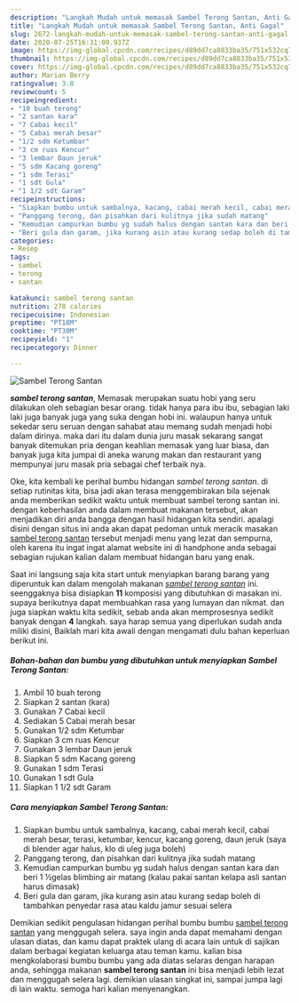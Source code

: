 ```yaml
---
description: "Langkah Mudah untuk memasak Sambel Terong Santan, Anti Gagal"
title: "Langkah Mudah untuk memasak Sambel Terong Santan, Anti Gagal"
slug: 2672-langkah-mudah-untuk-memasak-sambel-terong-santan-anti-gagal
date: 2020-07-25T16:31:09.937Z
image: https://img-global.cpcdn.com/recipes/d89dd7ca8833ba35/751x532cq70/sambel-terong-santan-foto-resep-utama.jpg
thumbnail: https://img-global.cpcdn.com/recipes/d89dd7ca8833ba35/751x532cq70/sambel-terong-santan-foto-resep-utama.jpg
cover: https://img-global.cpcdn.com/recipes/d89dd7ca8833ba35/751x532cq70/sambel-terong-santan-foto-resep-utama.jpg
author: Marian Berry
ratingvalue: 3.8
reviewcount: 5
recipeingredient:
- "10 buah terong"
- "2 santan kara"
- "7 Cabai kecil"
- "5 Cabai merah besar"
- "1/2 sdm Ketumbar"
- "3 cm ruas Kencur"
- "3 lembar Daun jeruk"
- "5 sdm Kacang goreng"
- "1 sdm Terasi"
- "1 sdt Gula"
- "1 1/2 sdt Garam"
recipeinstructions:
- "Siapkan bumbu untuk sambalnya, kacang, cabai merah kecil, cabai merah besar, terasi, ketumbar, kencur, kacang goreng, daun jeruk (saya di blender agar halus, klo di uleg juga boleh)"
- "Panggang terong, dan pisahkan dari kulitnya jika sudah matang"
- "Kemudian campurkan bumbu yg sudah halus dengan santan kara dan beri 1 ½gelas blimbing air matang (kalau pakai santan kelapa asli santan harus dimasak)"
- "Beri gula dan garam, jika kurang asin atau kurang sedap boleh di tambahkan penyedar rasa atau kaldu jamur sesuai selera"
categories:
- Resep
tags:
- sambel
- terong
- santan

katakunci: sambel terong santan 
nutrition: 278 calories
recipecuisine: Indonesian
preptime: "PT18M"
cooktime: "PT30M"
recipeyield: "1"
recipecategory: Dinner

---
```



![Sambel Terong Santan](https://img-global.cpcdn.com/recipes/d89dd7ca8833ba35/751x532cq70/sambel-terong-santan-foto-resep-utama.jpg)

<b><i>sambel terong santan</i></b>, Memasak merupakan suatu hobi yang seru dilakukan oleh sebagian besar orang. tidak hanya para ibu ibu, sebagian laki laki juga banyak juga yang suka dengan hobi ini. walaupun hanya untuk sekedar seru seruan dengan sahabat atau memang sudah menjadi hobi dalam dirinya. maka dari itu dalam dunia juru masak sekarang sangat banyak ditemukan pria dengan keahlian memasak yang luar biasa, dan banyak juga kita jumpai di aneka warung makan dan restaurant yang mempunyai juru masak pria sebagai chef terbaik nya.

Oke, kita kembali ke perihal bumbu hidangan <i>sambel terong santan</i>. di setiap rutinitas kita, bisa jadi akan terasa menggembirakan bila sejenak anda memberikan sedikit waktu untuk membuat sambel terong santan ini. dengan keberhasilan anda dalam membuat makanan tersebut, akan menjadikan diri anda bangga dengan hasil hidangan kita sendiri. apalagi disini dengan situs ini anda akan dapat pedoman untuk meracik masakan <u>sambel terong santan</u> tersebut menjadi menu yang lezat dan sempurna, oleh karena itu ingat ingat alamat website ini di handphone anda sebagai sebagian rujukan kalian dalam membuat hidangan baru yang enak.




Saat ini langsung saja kita start untuk menyiapkan barang barang yang diperuntuk kan dalam mengolah makanan <u><i>sambel terong santan</i></u> ini. seenggaknya bisa disiapkan <b>11</b> komposisi yang dibutuhkan di masakan ini. supaya berikutnya dapat membuahkan rasa yang lumayan dan nikmat. dan juga siapkan waktu kita sedikit, sebab anda akan memprosesnya sedikit banyak dengan <b>4</b> langkah. saya harap semua yang diperlukan sudah anda miliki disini, Baiklah mari kita awali dengan mengamati dulu bahan keperluan berikut ini.

<!--inarticleads1-->

##### Bahan-bahan dan bumbu yang dibutuhkan untuk menyiapkan Sambel Terong Santan:

1. Ambil 10 buah terong
1. Siapkan 2 santan (kara)
1. Gunakan 7 Cabai kecil
1. Sediakan 5 Cabai merah besar
1. Gunakan 1/2 sdm Ketumbar
1. Siapkan 3 cm ruas Kencur
1. Gunakan 3 lembar Daun jeruk
1. Siapkan 5 sdm Kacang goreng
1. Gunakan 1 sdm Terasi
1. Gunakan 1 sdt Gula
1. Siapkan 1 1/2 sdt Garam




<!--inarticleads2-->

##### Cara menyiapkan Sambel Terong Santan:

1. Siapkan bumbu untuk sambalnya, kacang, cabai merah kecil, cabai merah besar, terasi, ketumbar, kencur, kacang goreng, daun jeruk (saya di blender agar halus, klo di uleg juga boleh)
1. Panggang terong, dan pisahkan dari kulitnya jika sudah matang
1. Kemudian campurkan bumbu yg sudah halus dengan santan kara dan beri 1 ½gelas blimbing air matang (kalau pakai santan kelapa asli santan harus dimasak)
1. Beri gula dan garam, jika kurang asin atau kurang sedap boleh di tambahkan penyedar rasa atau kaldu jamur sesuai selera




Demikian sedikit pengulasan hidangan perihal bumbu bumbu <u>sambel terong santan</u> yang menggugah selera. saya ingin anda dapat memahami dengan ulasan diatas, dan kamu dapat praktek ulang di acara lain untuk di sajikan dalam berbagai kegiatan keluarga atau teman kamu. kalian bisa mengkolaborasi bumbu bumbu yang ada diatas selaras dengan harapan anda, sehingga makanan <b>sambel terong santan</b> ini bisa menjadi lebih lezat dan menggugah selera lagi. demikian ulasan singkat ini, sampai jumpa lagi di lain waktu. semoga hari kalian menyenangkan.
